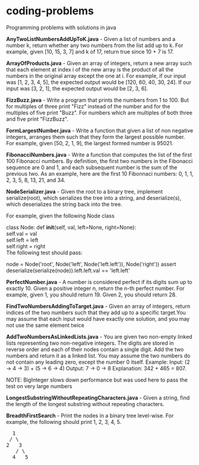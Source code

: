 # coding-problems
Programming problems with solutions in java

**AnyTwoListNumbersAddUpToK.java** - 
Given a list of numbers and a number k, return whether any two numbers from the list add up to k.
For example, given [10, 15, 3, 7] and k of 17, return true since 10 + 7 is 17.

**ArrayOfProducts.java** - 
Given an array of integers, return a new array such that each element at index i of the new array is the product of all the numbers in the original array except the one at i.
For example, if our input was [1, 2, 3, 4, 5], the expected output would be [120, 60, 40, 30, 24]. If our input was [3, 2, 1], the expected output would be [2, 3, 6].

**FizzBuzz.java** - 
Write a program that prints the numbers from 1 to 100. But for multiples of three print "Fizz" instead of the number and for the multiples of five print "Buzz". For numbers which are multiples of both three and five print "FizzBuzz".

**FormLargestNumber.java** - 
Write a function that given a list of non negative integers, arranges them such that they form the largest possible number. For example, given [50, 2, 1, 9], the largest formed number is 95021.

**FibonacciNumbers.java** - 
Write a function that computes the list of the first 100 Fibonacci numbers. By definition, the first two numbers in the Fibonacci sequence are 0 and 1, and each subsequent number is the sum of the previous two. As an example, here are the first 10 Fibonnaci numbers: 0, 1, 1, 2, 3, 5, 8, 13, 21, and 34.

**NodeSerializer.java** -
Given the root to a binary tree, implement serialize(root), which serializes the tree into a string, and deserialize(s), which deserializes the string back into the tree.

For example, given the following Node class

class Node:
    def __init__(self, val, left=None, right=None):  
        self.val = val  
        self.left = left  
        self.right = right  
The following test should pass:

node = Node('root', Node('left', Node('left.left')), Node('right'))
assert deserialize(serialize(node)).left.left.val == 'left.left'

**PerfectNumber.java** - 
A number is considered perfect if its digits sum up to exactly 10. Given a positive integer n, return the n-th perfect number. For example, given 1, you should return 19. Given 2, you should return 28.

**FindTwoNumbersAddingToTarget.java** - 
Given an array of integers, return indices of the two numbers such that they add up to a specific target.You may assume that each input would have exactly one solution, and you may not use the same element twice

**AddTwoNumbersAsLinkedLists.java** - 
You are given two non-empty linked lists representing two non-negative integers.
The digits are stored in reverse order and each of their nodes contain a single digit.
Add the two numbers and return it as a linked list.
You may assume the two numbers do not contain any leading zero, except the number 0 itself.
Example:
Input: (2 -> 4 -> 3) + (5 -> 6 -> 4)
Output: 7 -> 0 -> 8
Explanation: 342 + 465 = 807.

NOTE: BigInteger slows down performance but was used here to pass the test on very large numbers

**LongestSubstringWithoutRepeatingCharacters.java** - 
Given a string, find the length of the longest substring without repeating characters.

**BreadthFirstSearch** -
Print the nodes in a binary tree level-wise. For example, the following should print 1, 2, 3, 4, 5.
<pre>
  1
 / \
2   3
   / \
  4   5
</pre>
